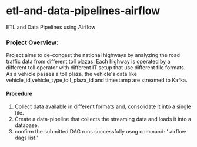 # etl-and-data-pipelines-airflow
ETL and Data Pipelines using Airflow 

### Project Overview:
Project  aims to de-congest the national highways by analyzing the road traffic data from different toll plazas. Each highway is operated by a different toll operator with different IT setup that use different file formats. As a vehicle passes a toll plaza, the vehicle's data like vehicle_id,vehicle_type,toll_plaza_id and timestamp are streamed to Kafka. 

#### Procedure
1. Collect data available in different formats and, consolidate it into a single file.  
2. Create a data-pipeline that collects the streaming data and loads it into a database.
3. confirm the submitted DAG runs successfully usng command:   ' airflow dags list '


